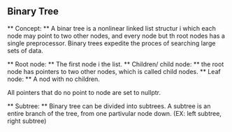 ## Binary Tree
** Concept: ** A binar tree is a nonlinear linked list structur i which each node may point to two other nodes, and every node but th root nodes has a single preprocessor. Binary trees expedite the proces of searching large sets of data.

** Root node: ** The first node i the list. 
** Children/ child node: ** the root node has pointers to two other nodes, which is called child nodes.
** Leaf node: ** A nod with no children.

All pointers that do no point to node are set to nullptr.

** Subtree: ** Binary tree can be divided into subtrees. A subtree is an entire branch of the tree, from one partivular node down. (EX: left subtree, right subtree)
